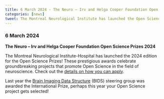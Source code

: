 ```yaml
---
title: 6 March 2024 - The Neuro – Irv and Helga Cooper Foundation Open Science Prizes
categories: [news]
tweet: The Montreal Neurological Institute has launched the Open Science Prizes 2024 edition! These prestigious awards celebrate groundbreaking projects that promote #OpenScience in the field of #neuroscience. See https://www.mcgill.ca/neuro/open-science/open-science-awards-and-prizes/neuro-irv-and-helga-cooper-foundation-open-science-prizes.
---
```


### 6 March 2024

**The Neuro – Irv and Helga Cooper Foundation Open Science Prizes 2024**

 The Montreal Neurological Institute-Hospital has launched the 2024 edition for the Open Science Prizes! These prestigious awards celebrate groundbreaking projects that promote Open Science in the field of neuroscience. Check out the [details on how you can apply](https://www.mcgill.ca/neuro/open-science/open-science-awards-and-prizes/neuro-irv-and-helga-cooper-foundation-open-science-prizes).
 
 Last year the [Brain Imaging Data Structure](http://bids.neuroimaging.io/) (BIDS) steering group was awarded the International Prize, perhaps this year your Open Science project gets selected!
 
